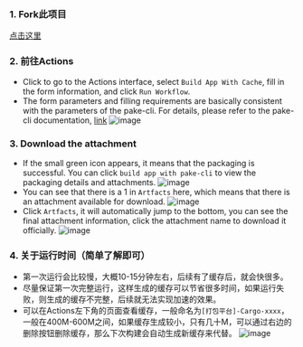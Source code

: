 ### 1. Fork此项目

[点击这里](https://github.com/tw93/Pake/fork)

### 2. 前往Actions
- Click to go to the Actions interface, select `Build App With Cache`, fill in the form information, and click `Run Workflow`.
- The form parameters and filling requirements are basically consistent with the parameters of the pake-cli. For details, please refer to the pake-cli documentation, [link](https://github.com/tw93/Pake/blob/master/bin/README_EN.md)
![image](https://user-images.githubusercontent.com/28218658/223753696-0c5b51e3-8b75-4455-b9c3-d89216517daf.png)

### 3. Download the attachment
- If the small green icon appears, it means that the packaging is successful. You can click `build app with pake-cli` to view the packaging details and attachments.
![image](https://user-images.githubusercontent.com/28218658/223757048-06f38ecf-38a1-4aef-920f-ac5edcdfca13.png)
- You can see that there is a 1 in `Artfacts` here, which means that there is an attachment available for download.
![image](https://user-images.githubusercontent.com/28218658/223757384-10c8c2c5-d77c-4202-8572-668a2eca2e5f.png)
- Click `Artfacts`, it will automatically jump to the bottom, you can see the final attachment information, click the attachment name to download it officially.
![image](https://user-images.githubusercontent.com/28218658/223757788-08f9ce71-d2ae-49f8-b2a5-debbb9214bc2.png)


### 4. 关于运行时间（简单了解即可）
- 第一次运行会比较慢，大概10-15分钟左右，后续有了缓存后，就会快很多。
- 尽量保证第一次完整运行，这样生成的缓存可以节省很多时间，如果运行失败，则生成的缓存不完整，后续就无法实现加速的效果。
- 可以在Actions左下角的页面查看缓存，一般命名为`[打包平台]-Cargo-xxxx`，一般在400M-600M之间，如果缓存生成较小，只有几十M，可以通过右边的删除按钮删除缓存，那么下次构建会自动生成新缓存来代替。
![image](https://user-images.githubusercontent.com/28218658/223755867-7ecd413f-c50b-47b7-9816-4071250f3c16.png)

